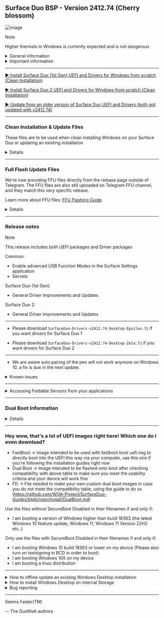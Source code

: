 ## Surface Duo BSP - Version 2412.74 (Cherry blossom)

![image](https://github.com/user-attachments/assets/3f1938b0-5f22-4e55-8fdf-5b66eaf72188)

> [!NOTE]
> Higher thermals in Windows is currently expected and is not dangerous

<details>
  <summary>General information</summary>
  <p>
**Released:** 12/24/2024 00:00 AM UTC+2

**Quality:** Preview

You can view compatibility for this release, along with important information and what works, and what doesn't at this link: https://github.com/WOA-Project/SurfaceDuo-Guides/blob/main/Status.md
  </p>
</details>

<details>
  <summary>Important information</summary>
  <p>
- ⚠️ For users who are updating from an earlier release than version 2301.93, please reinstall.

- ⚠️ If you need dual boot, you will have to make your own image. Please follow this guidance: https://github.com/WOA-Project/SurfaceDuo-Guides/blob/main/Install/DualBoot.md

- ⚠️ You need to backup your original boot image for OTAs to work with Android. When you get an OTA, you will want to revert your boot image for the update to work, or you'll have to use an official OTA recovery package.
  </p>
</details>

---

[▶️ Install Surface Duo (1st Gen) UEFI and Drivers for Windows from scratch (Clean Installation)](https://github.com/WOA-Project/SurfaceDuo-Guides/blob/main/Install/Client/InstallWindows-SurfaceDuo1.md)

[▶️ Install Surface Duo 2 UEFI and Drivers for Windows from scratch (Clean Installation)](https://github.com/WOA-Project/SurfaceDuo-Guides/blob/main/Install/Client/InstallWindows-SurfaceDuo2.md)

[▶️ Update from an older version of Surface Duo UEFI and Drivers (both got updated with v2412.74)](https://github.com/WOA-Project/SurfaceDuo-Guides/blob/main/Update/UpdateDriversAndUEFI.md)

---

### Clean Installation & Update Files

These files are to be used when clean installing Windows on your Surface Duo or updating an existing installation

<details>

<table>
<tr>
<td>Drivers File</td>
<td>UEFI File</td>
<td>Target Device</td>
<td>OS Version</td>
<td>Notes</td>
</tr>
<tr>
<td>

[SurfaceDuo-Drivers-v2412.74-Desktop-Epsilon.7z](https://github.com/WOA-Project/SurfaceDuo-Releases/releases/download/2412.74/SurfaceDuo-Drivers-v2412.74-Desktop-Epsilon.7z)
</td>
<td>

- [Fast Boot](https://github.com/WOA-Project/SurfaceDuo-Releases/releases/download/2412.74/Surface.Duo.1st.Gen.UEFI-v2412.74.Fast.Boot.zip)
- [Dual Boot for FW 2022.902.48 (Latest OTA for Surface Duo (1st Gen) devices)](https://github.com/WOA-Project/SurfaceDuo-Releases/releases/download/2412.74/Surface.Duo.1st.Gen.UEFI-v2412.74.Dual.Boot.zip)
- [FD for making your own Dual Boot Image](https://github.com/WOA-Project/SurfaceDuo-Releases/releases/download/2412.74/Surface.Duo.1st.Gen.UEFI-v2412.74.FD.for.making.your.own.Dual.Boot.Image.zip)
</td>
<td>Surface Duo (1st Gen)</td>
<td>Windows 10 Version 2004 and higher</td>
<td><details>

N/A
</details></td>
</tr>
<tr>
<td>

[SurfaceDuo-Drivers-v2412.74-Desktop-Zeta.7z](https://github.com/WOA-Project/SurfaceDuo-Releases/releases/download/2412.74/SurfaceDuo-Drivers-v2412.74-Desktop-Zeta.7z)
</td>
<td>

- [Fast Boot](https://github.com/WOA-Project/SurfaceDuo-Releases/releases/download/2412.74/Surface.Duo.2.UEFI-v2412.74.Fast.Boot.zip)
- [Dual Boot for FW 2023.501.541 (Latest OTA for Surface Duo 2 devices)](https://github.com/WOA-Project/SurfaceDuo-Releases/releases/download/2412.74/Surface.Duo.2.UEFI-v2412.74.Dual.Boot.zip)
- [FD for making your own Dual Boot Image](https://github.com/WOA-Project/SurfaceDuo-Releases/releases/download/2412.74/Surface.Duo.2.UEFI-v2412.74.FD.for.making.your.own.Dual.Boot.Image.zip)
</td>
<td>Surface Duo 2</td>
<td>Windows 11 Version 24H2 and higher</td>
<td><details>

N/A
</details></td>
</tr>
<tr>
<td>

[SurfaceDuo-Drivers-v2412.74-Desktop-Epsilon.7z](https://github.com/WOA-Project/SurfaceDuo-Releases/releases/download/2412.74/SurfaceDuo-Drivers-v2412.74-Desktop-Epsilon.7z)
</td>
<td>

- [Fast Boot](https://github.com/WOA-Project/SurfaceDuo-Releases/releases/download/2412.74/Surface.Duo.1st.Gen.UEFI-v2412.74.Secure.Boot.Disabled.Fast.Boot.zip)
- [Dual Boot for FW 2022.902.48 (Latest OTA for Surface Duo (1st Gen) devices)](https://github.com/WOA-Project/SurfaceDuo-Releases/releases/download/2412.74/Surface.Duo.1st.Gen.UEFI-v2412.74.Secure.Boot.Disabled.Dual.Boot.zip)
- [FD for making your own Dual Boot Image](https://github.com/WOA-Project/SurfaceDuo-Releases/releases/download/2412.74/Surface.Duo.1st.Gen.UEFI-v2412.74.Secure.Boot.Disabled.FD.for.making.your.own.Dual.Boot.Image.zip)
</td>
<td>Surface Duo (1st Gen)</td>
<td>Windows 10 Version 1803 to Windows 10 Version 1909</td>
<td><details>

N/A
</details></td>
</tr>
</table>

#### If you are clean installing:

- Download the Driver File onto your Computer
- Extract it
- Connect your Surface Duo to your computer in Mass Storage mode
- Double Tap on the `OfflineUpdater.cmd` file
- Enter the Drive Letter for the Surface Duo Windows Partition (See This PC for knowing this)
- Wait til the processes finishes
- Reboot your device
- Boot the device using the new UEFI version linked alongside the Driver File above

#### If you are updating an existing installation:

- Download the Driver File onto your Surface Duo
- Extract it
- Double Tap on the `OnlineUpdater.cmd` file
- Wait til the processes finishes
- Reboot your device
- Boot the device using the new UEFI version linked alongside the Driver File above

In case you're having issues/troubles updating within the OS on the device, you can always put your phone into mass storage, and use `OfflineUpdater.cmd` to update the drivers this way, and then use the new UEFI version linked alongside the Driver File above.

</details>

---

### Full Flash Update Files

We're now providing FFU files directly from the release page outside of Telegram. The FFU files are also still uploaded on Telegram FFU channel, and they match this very specific release.

Learn more about FFU files: [FFU Flashing Guide](https://github.com/WOA-Project/SurfaceDuo-Guides/blob/main/Install/Client/FlashingFFU.md)

<details>

### Surface Duo (1st Gen)

UEFI files:
- [Fast Boot](https://github.com/WOA-Project/SurfaceDuo-Releases/releases/download/2412.74/Surface.Duo.1st.Gen.UEFI-v2412.74.Fast.Boot.zip)
- [Dual Boot for FW 2022.902.48 (Latest OTA for Surface Duo (1st Gen) devices)](https://github.com/WOA-Project/SurfaceDuo-Releases/releases/download/2412.74/Surface.Duo.1st.Gen.UEFI-v2412.74.Dual.Boot.zip)
- [FD for making your own Dual Boot Image](https://github.com/WOA-Project/SurfaceDuo-Releases/releases/download/2412.74/Surface.Duo.1st.Gen.UEFI-v2412.74.FD.for.making.your.own.Dual.Boot.Image.zip)

FFU files:
<table>
<tr>
<td>FFU File</td>
<td>OS Version</td>
<td>Notes</td>
</tr>
<tr>
<td>
For 128GB variants

[OEMEP_128GB_HalfSplit.ffu](https://fullflash.pvabel.net/DuoWOA/v2412.74/OEMEP_128GB_HalfSplit.ffu)

Size: 7.06 GB

SHA1: `C5DD9D9A96821CDDED7386DFDAB678D19EFDF1FB`
</td>
<td>Windows 11 Version 24H2 (26100.1742) (en-US)</td>
<td><details>

Assumed Compatibility with 256gb variants (may have issues but should work, if issues arise we're not responsible and you should be able to recover either way, the main issue is more the split being 64(Windows)/192(Android) than anything else!).

1) After "Getting Ready" boot, on the second boot, the device may show a black screen, if this happens, press the power button once and it will continue to oobe after a minute. Be patient and don't press it more than once.
</details></td>
</tr>
<tr>
<td>
For 256GB variants

[OEMEP_256GB_HalfSplit.ffu](https://fullflash.pvabel.net/DuoWOA/v2412.74/OEMEP_256GB_HalfSplit.ffu)

Size: 7.06 GB

SHA1: `C46B2BAF5DB75C9B68E186EDF1731164348A61EB`
</td>
<td>Windows 11 Version 24H2 (26100.1742) (en-US)</td>
<td><details>

No Compatibility at all with 128GB, please do not flash on a 128GB Surface Duo!

1) After "Getting Ready" boot, on the second boot, the device may show a black screen, if this happens, press the power button once and it will continue to oobe after a minute. Be patient and don't press it more than once.
</details></td>
</tr>
<tr>
<td>
4GB Android, everything else for Windows

[OEMEP_MaximizedForWindows.ffu](https://fullflash.pvabel.net/DuoWOA/v2412.74/OEMEP_MaximizedForWindows.ffu)

Size: 7.06 GB

SHA1: `62E0AA8EE83D6B295BEEB2AC81E6BB06EF38C0C0`
</td>
<td>Windows 11 Version 24H2 (26100.1742) (en-US)</td>
<td><details>

Official Variant: 4GB only for Android, everything else for Windows, 256GB users may have to expand the MainOS partition using Disk Management in windows by using the "Extend Partition" option.

1) After "Getting Ready" boot, on the second boot, the device may show a black screen, if this happens, press the power button once and it will continue to oobe after a minute. Be patient and don't press it more than once.
</details></td>
</tr>
</table>


### Surface Duo 2

UEFI Files:
- [Fast Boot](https://github.com/WOA-Project/SurfaceDuo-Releases/releases/download/2412.74/Surface.Duo.2.UEFI-v2412.74.Fast.Boot.zip)
- [Dual Boot for FW 2023.501.541 (Latest OTA for Surface Duo 2 devices)](https://github.com/WOA-Project/SurfaceDuo-Releases/releases/download/2412.74/Surface.Duo.2.UEFI-v2412.74.Dual.Boot.zip)
- [FD for making your own Dual Boot Image](https://github.com/WOA-Project/SurfaceDuo-Releases/releases/download/2412.74/Surface.Duo.2.UEFI-v2412.74.FD.for.making.your.own.Dual.Boot.Image.zip)

FFU Files
<table>
<tr>
<td>FFU File</td>
<td>OS Version</td>
<td>Notes</td>
</tr>
<tr>
<td>
For 128GB variants

[OEMZE_128GB_HalfSplit.ffu](https://fullflash.pvabel.net/DuoWOA/v2412.74/OEMZE_128GB_HalfSplit.ffu)

Size: 6.51 GB

SHA1: `A65A4FCF6C5485447F83DA15E9899E2C8AB89190`
</td>
<td>Windows 11 Version 24H2 (26100.1742) (en-US)</td>
<td><details>

Assumed Compatibility with 256gb and 512gb variants (may have issues but should work, if issues arise we're not responsible and you should be able to recover either way, the main issue is more the split being 64(Windows)/192(Android) than anything else!).

1) After "Getting Ready" boot, on the second boot, the device may show a black screen, if this happens, press the power button once and it will continue to oobe after a minute. Be patient and don't press it more than once.
</details></td>
</tr>
<tr>
<td>
For 256GB variants

[OEMZE_256GB_HalfSplit.ffu](https://fullflash.pvabel.net/DuoWOA/v2412.74/OEMZE_256GB_HalfSplit.ffu)

Size: 6.45 GB

SHA1: `849940B43F7CAEA1C3FCC53E89AED3865B624E27`
</td>
<td>Windows 11 Version 24H2 (26100.1742) (en-US)</td>
<td><details>

No Compatibility at all with 128GB, please do not flash on a 128GB Surface Duo! Assumed Compatibility with 512gb variants (may have issues but should work, if issues arise we're not responsible and you should be able to recover either way, the main issue is more the split being different than anything else!). 

1) After "Getting Ready" boot, on the second boot, the device may show a black screen, if this happens, press the power button once and it will continue to oobe after a minute. Be patient and don't press it more than once.
</details></td>
</tr>
<tr>
<td>
4GB Android, everything else for Windows

[OEMZE_MaximizedForWindows.ffu](https://fullflash.pvabel.net/DuoWOA/v2412.74/OEMZE_MaximizedForWindows.ffu)

Size: 6.43 GB

SHA1: `D6FCB4FE20DA68D7625ECE0A0BF567A28BDBAD22`
</td>
<td>Windows 11 Version 24H2 (26100.1742) (en-US)</td>
<td><details>

Official Variant: 4GB only for Android, everything else for Windows, 256GB/512GB users may have to expand the MainOS partition using Disk Management in windows by using the "Extend Partition" option.

1) After "Getting Ready" boot, on the second boot, the device may show a black screen, if this happens, press the power button once and it will continue to oobe after a minute. Be patient and don't press it more than once.
</details></td>
</tr>
</table>

</details>

---

### Release notes

>[!NOTE]
>This release includes both UEFI packages and Driver packages

Common:

- Enable advanced USB Function Modes in the Surface Settings application
- Secrets

Surface Duo (1st Gen):

- General Driver Improvements and Updates

Surface Duo 2:

- General Driver Improvements and Updates

---

- Please download ```SurfaceDuo-Drivers-v2412.74-Desktop-Epsilon.7z``` if you want drivers for Surface Duo 1

- Please download ```SurfaceDuo-Drivers-v2412.74-Desktop-Zeta.7z``` if you want drivers for Surface Duo 2

---

- We are aware auto pairing of the pen will not work anymore on Windows 10, a fix is due in the next update.

<details>
  <summary>Known issues</summary>
  <p>
- Installing Gallium Semester Insider builds may lead to a black screen on second boot of the OS, simply press the power button to continue.

- Booting Windows 10 18362/18363 will lead to "static screen" effects on the right display, much like driver releases from last year did on any version of Windows. A fix is being worked on for the next release.

- The TPM driver is not working for Windows 10 18362/18363. A fix is being worked on for the next release.

- The Posture driver is not working for Windows 10 18362/18363. A fix is being worked on for the next release.

- Enhanced auto rotation is not working for Windows 10 18362/18363. A fix is being worked on for the next release.

- Brightness control is glitchy on both displays.

- On device speakers are not functional.

- Dongles are not detected correctly when plugged into the USB Type-C port.

- Updating drivers may lead to weird configurations if done on old driver releases.

- MAC addresses do not reflect the real addresses asigned to the device.

- BitLocker drive encryption is not available.

- USB dongles that are not externally powered may not currently work.

- USB-C Billboard devices will not currently work.

- External Display Stream support will not currently work.

- Additional information provided by the posture sensor is currently not available for public consumption. This includes peek events.

- Digitizers will not react to the device being folded over.

- Displays will not react to the device being folded over most of the time.

- Physical device data is incorrect.

- Digitizers aren't calibrated correctly.

- Flipping the device is not smooth.

- Users upgrading from releases older than the January ones may want to clean install again.

- Booting Windows 10 18362/18363 with Secure Boot enabled is not currently supported and will result in a broken installation.

- In some cases, booting the UEFI image may lead to "static screen" effects on the left display. Please do not force reboot the device as it may interrupt the installation process, if ongoing, and instead please wait a few minutes.

- Windows Recovery environment lacks drivers unless Windows has performed a Feature Update at least once.

- sRGB is not available currently, and displays will not react to ICC profiles being applied.
  </p>
</details>

---

<details>
  <summary>Accessing Foldable Sensors from your applications</summary>
  <p>
In order to currently access the sensor data given by the foldable sensors, you need to use the following apis:


- Windows.Devices.Sensors.HingeAngleSensor*
- Windows.Internal.Devices.Sensors.FlipSensor* (2)
- Windows.Internal.System.TwoPanelHingePostureDevice* (2)


(2): These apis require the use of an externally sourced winmd available from https://github.com/ADeltaX/InternalWinMD/blob/master/%23winmd/Windows.Internal.Devices.Sensors.winmd


In the future, further apis will be functional (specifically under the Windows.System.Preview namespace). Consider this an early "thing".


The following API may be used to determine if your app is used on a dual screen device: https://docs.microsoft.com/en-us/uwp/api/windows.ui.windowmanagement.windowingenvironment.getdisplayregions?view=winrt-22621

The following API may be used to determine on which display region your app is currently being shown: https://docs.microsoft.com/en-us/uwp/api/windows.ui.windowmanagement.appwindow.getdisplayregions?view=winrt-22621

The following API may be used to move your application to the other display: https://docs.microsoft.com/en-us/uwp/api/windows.ui.windowmanagement.appwindow.requestmoverelativetodisplayregion?view=winrt-22621

THe following API may be used to move your application to a specific display: https://docs.microsoft.com/en-us/uwp/api/windows.ui.windowmanagement.appwindow.requestmovetodisplayregion?view=winrt-22621

The following API may be used for spanning purposes: https://docs.microsoft.com/en-us/uwp/api/windows.ui.windowmanagement.appwindow.requestsize?view=winrt-22621

The Windowing Environment for Windows Desktop editions (outside of tablet mode) is Overlapped. Tiled is used for Tablet Mode and Windows Core OS's ModernPC.


### Code Samples

```cpp
#include <iostream>
#include <windows.h>
#include <winrt/Windows.Foundation.h>
#include <winrt/Windows.Internal.Devices.Sensors.h>
#include <winrt/Windows.Internal.System.h>
#include <winrt/Windows.System.Preview.h>
#include <winrt/Windows.UI.WindowManagement.h>
#include <winrt/Windows.Foundation.Collections.h>

using namespace std;
using namespace winrt;
using namespace Windows::Foundation;
using namespace Windows::Internal::Devices::Sensors;
using namespace Windows::Internal::System;
using namespace Windows::System::Preview;
using namespace Windows::UI::WindowManagement;
using namespace Windows::Foundation::Collections;

VOID OnFoldSensorReadingChanged(FoldSensor const&, FoldSensorReadingChangedEventArgs const& args)
{
	try {
		printf("Fold sensor state changed.\n");
		switch (args.Reading().GestureState())
		{
		case GestureState::Started:
			std::cout << "Fold started\n" << std::endl;
			break;
		case GestureState::Completed:
			std::cout << "Fold stopped\n" << std::endl;
			break;
		case GestureState::Cancelled:
			std::cout << "Fold cancelled\n" << std::endl;
			break;
		case GestureState::Unknown:
			std::cout << "Fold unknown\n" << std::endl;
			break;
		}

		for (auto panel : args.Reading().ContributingPanel())
		{
			printf("Panel: %s\n", to_string(panel).c_str());
		}
		
		std::cout << "Initial angle " << args.Reading().InitialAngle() << std::endl;
		std::cout << "Final angle " << args.Reading().FinalAngle() << std::endl;
		
		switch (args.Reading().FoldType())
		{
		case FoldType::Closing:
			std::cout << "Fold Closing\n" << std::endl;
			break;
		case FoldType::Opening:
			std::cout << "Fold Opening\n" << std::endl;
			break;
		case FoldType::NotDetected:
			std::cout << "Fold NotDetected\n" << std::endl;
			break;
		}
	}
	catch (...) {}
}

VOID PrintDetails(TwoPanelHingedDevicePostureReading const& args)
{
	try {
		std::cout << "Panel1 " << args.Panel1Id().c_str() << "\n" << std::endl;
		std::cout << "Panel2 " << args.Panel2Id().c_str() << "\n" << std::endl;

		std::cout << "Panel1 Orientation " << (int)args.Panel1Orientation() << "\n" << std::endl;
		std::cout << "Panel2 Orientation " << (int)args.Panel2Orientation() << "\n" << std::endl;

		switch (args.HingeState())
		{
		case Windows::Internal::System::HingeState::Unknown:
			std::cout << "Hinge1State Unknown\n" << std::endl;
			break;
		case Windows::Internal::System::HingeState::Closed:
			std::cout << "Hinge1State Closed\n" << std::endl;
			break;
		case Windows::Internal::System::HingeState::Concave:
			std::cout << "Hinge1State Concave\n" << std::endl;
			break;
		case Windows::Internal::System::HingeState::Flat:
			std::cout << "Hinge1State Flat\n" << std::endl;
			break;
		case Windows::Internal::System::HingeState::Convex:
			std::cout << "Hinge1State Convex\n" << std::endl;
			break;
		case Windows::Internal::System::HingeState::Full:
			std::cout << "Hinge1State Full\n" << std::endl;
			break;
		}
	}
	catch (...) {}
}

VOID OnPostureChanged(TwoPanelHingedDevicePosture const&, TwoPanelHingedDevicePostureReadingChangedEventArgs const& args)
{
	try {
		printf("Posture sensor state changed.\n");
		PrintDetails(args.Reading());
	}
	catch (...) {}
}

VOID OnSensorReadingChanged(FlipSensor const&, FlipSensorReadingChangedEventArgs const& args)
{
	try {
		printf("Flip sensor state changed.\n");
		switch (args.Reading().GestureState())
		{
		case GestureState::Started:
			std::cout << "Flip started\n" << std::endl;
			break;
		case GestureState::Completed:
			std::cout << "Flip stopped\n" << std::endl;
			break;
		case GestureState::Cancelled:
			std::cout << "Flip cancelled\n" << std::endl;
			break;
		case GestureState::Unknown:
			std::cout << "Flip unknown\n" << std::endl;
			break;
		}
	}
	catch (...) {}
}

int main()
{
    init_apartment();
	printf("Trying to get flip sensor.\n");
	try {
		FlipSensor flip = FlipSensor::GetDefaultAsync().get();
		if (flip == nullptr)
		{
			printf("Flip sensor not found.\n");
		}
		else
		{
			printf("Starting listening session for flip sensor.\n");
			flip.ReadingChanged(OnSensorReadingChanged);
		}
		printf("Press any key to stop\n");
		std::cin.get();
	}
	catch (...) {}

	printf("Trying to get posture sensor.\n");
	try {
		TwoPanelHingedDevicePosture Posture = TwoPanelHingedDevicePosture::GetDefaultAsync().get();
		if (Posture == nullptr)
		{
			printf("Posture sensor not found.\n");
		}
		else
		{
			auto curpst = Posture.GetCurrentPostureAsync().get();
			if (curpst != nullptr)
			{
				PrintDetails(curpst);
			}
			printf("Starting listening session for Posture sensor.\n");
			Posture.PostureChanged(OnPostureChanged);
		}
		printf("Press any key to stop\n");
		std::cin.get();
	}
	catch (...) {}

	printf("Trying to get fold sensor.\n");
	try {
		FoldSensor fold = FoldSensor::GetDefaultAsync().get();
		if (fold == nullptr)
		{
			printf("Fold sensor not found.\n");
		}
		else
		{
			printf("Starting listening session for fold sensor.\n");
			fold.ReadingChanged(OnFoldSensorReadingChanged);
		}
		printf("Press any key to stop\n");
		std::cin.get();
	}
	catch (...) {}
}
```
  </p>
</details>

---

### Dual Boot Information

<details>

*Important!*: The Dual Boot images currently target the following Android OTA update versions from Microsoft. These images _can only be used_ on a phone that had as latest the following OTA versions from microsoft *even if you are currently running a custom android system image*. Using these images will work *with a custom Android System Image* but the device *bootloader and firmware* must be from the same Microsoft OTA version as shipped from the stock Microsoft Android Updates!

| Device Name   | Device Variant                          | Dual Boot Compatible with the following firmware/bootloader version only |
|---------------|-----------------------------------------|--------------------------------------------------------------------------|
| Surface Duo   | United States of America (GEN)          | 2022.902.48  (Latest OTA for Surface Duo (1st Gen) devices)              |
| Surface Duo   | United States of America (AT&T)         | 2022.902.48  (Latest OTA for Surface Duo (1st Gen) devices)              |
| Surface Duo   | Europe (EEA)                            | 2022.902.48  (Latest OTA for Surface Duo (1st Gen) devices)              |
| Surface Duo 2 | United States of America (mmWave)       | 2023.501.541 (Latest OTA for Surface Duo 2 devices)               |
| Surface Duo 2 | Europe (5G NR)                          | 2023.501.541 (Latest OTA for Surface Duo 2 devices)               |

Flashing these images on any other version may brick your phone or render touch unusable! Make backups of your original boot partitions and ALWAYS test before flashing permanently using "fastboot boot image.img"!.

If you do not currently run above firmware versions, please also follow https://github.com/WOA-Project/SurfaceDuo-Guides/blob/main/Install/DualBoot.md.

For more information on dual boot, manual steps on how to craft such image file, and how to flash it, and use it, please visit https://github.com/WOA-Project/SurfaceDuo-Guides/blob/main/Install/DualBoot.md.

We do not recommend inexperienced users without advanced knowledge of IT/Command prompts to do this ever. You may find it very hard and mess up your device easily if you do it wrong. Also important to note Android OTAs will not work anymore with a custom boot.img flashed onto the device and you will need to reflash your original backup for them to work or else, you'll be forced to recover with an OTA zip package from https://aka.ms/sri if one is even available for your current version or higher.

<details>
  <summary>Some examples about what above warning means for you when running custom operating systems on your surface duo and if you are willing to run dual boot images</summary>
  <p>
To clarify above bullet point

If for example you flashed the Pixel Experience Android 13 Android System Image on your Surface Duo, and previously you were running Microsoft Stock Android OTA version 2022.123.45, your device firmware and bootloader are still version 2022.123.45 and will not be compatible with these images targeting 2022.902.48

In another example, you flashed the Pixel Experience Android 13 Android System Image on your Surface Duo, and previously you were running Microsoft Stock Android OTA version 2022.902.48, your device firmware and bootloader are still version 2022.902.48 and you are compatible with these images.

You are currently running stock microsoft android version 2022.902.48; you are compatible

You are currently not running stock microsoft android version 2022.902.48; you are not compatible
  </p>
</details>

</details>

---

### Hey wow, that's a lot of UEFI images right here! Which one do I even download?

- FastBoot -> Image intended to be used with fastboot boot uefi.img to directly boot into the UEFI this way via your computer, use this one if you're following the installation guides right now
- Dual Boot -> Image intended to be flashed onto boot after checking compatibility with above table to make sure you meet the usability criteria and your device will work fine
- FD -> File needed to make your own custom dual boot images in case you do not meet the compatibility table, using the guide to do so (https://github.com/WOA-Project/SurfaceDuo-Guides/blob/main/Install/DualBoot.md)

Use the files without SecureBoot Disabled in their filenames if and only if:
- I am booting a version of Windows higher than build 18363 (the latest Windows 10 feature update, Windows 11, Windows 11 Version 22H2 etc..)

Only use the files with SecureBoot Disabled in their filenames if and only if:
- I am booting Windows 10 build 18363 or lower on my device (Please also turn on testsigning in BCD in order to boot)
- I am booting Windows 10X on my device
- I am booting a linux distribution
---

<details>
  <summary>How to offline update an existing Windows Desktop installation</summary>
  <p>
Please follow the steps detailed at https://github.com/WOA-Project/SurfaceDuo-Guides/blob/main/Update/UpdateDriversAndUEFI.md
  </p>
</details>

<details>
  <summary>How to install Windows Desktop on internal Storage</summary>
  <p>
Please follow the steps detailed at https://github.com/WOA-Project/SurfaceDuo-Guides
  </p>
</details>

<details>
  <summary>Bug reporting</summary>
  <p>
This release is a Preview release. Bug exists and may happen. If you notice a bug not present in the following bug list, please report them on our Telegram Group.
  </p>
</details>

---

Seems Faster(TM)

-- The DuoWoA authors